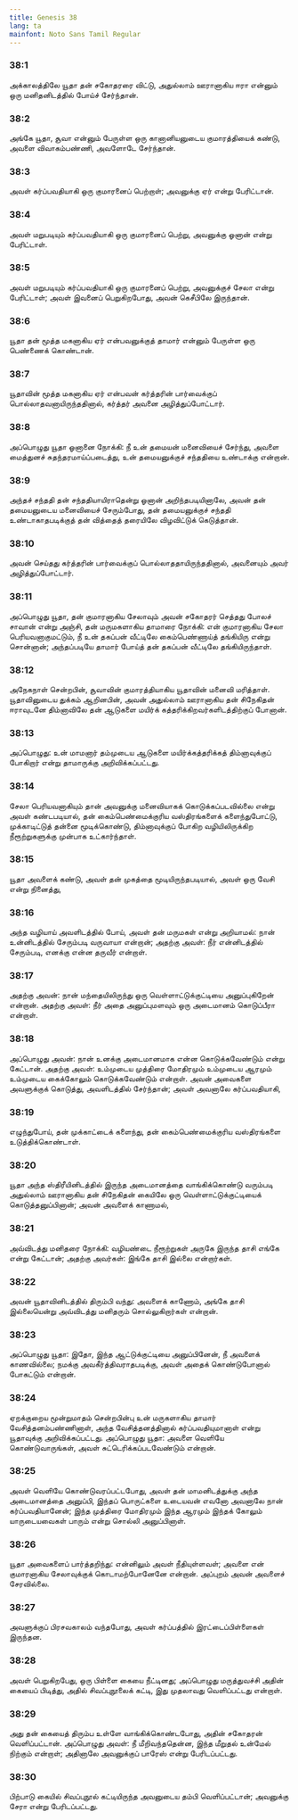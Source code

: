 ```yaml
---
title: Genesis 38
lang: ta
mainfont: Noto Sans Tamil Regular
---
```


###  38:1

அக்காலத்திலே யூதா தன் சகோதரரை விட்டு, அதுல்லாம் ஊரானாகிய ஈரா என்னும் ஒரு மனிதனிடத்தில் போய்ச் சேர்ந்தான்.

###  38:2

அங்கே யூதா, சூவா என்னும் பேருள்ள ஒரு கானானியனுடைய குமாரத்தியைக் கண்டு, அவளை விவாகம்பண்ணி, அவளோடே சேர்ந்தான்.

###  38:3

அவள் கர்ப்பவதியாகி ஒரு குமாரனைப் பெற்றாள்; அவனுக்கு ஏர் என்று பேரிட்டான்.

###  38:4

அவள் மறுபடியும் கர்ப்பவதியாகி ஒரு குமாரனைப் பெற்று, அவனுக்கு ஓனான் என்று பேரிட்டாள்.

###  38:5

அவள் மறுபடியும் கர்ப்பவதியாகி ஒரு குமாரனைப் பெற்று, அவனுக்குச் சேலா என்று பேரிட்டாள்; அவள் இவனைப் பெறுகிறபோது, அவன் கெசீபிலே இருந்தான்.

###  38:6

யூதா தன் மூத்த மகனாகிய ஏர் என்பவனுக்குத் தாமார் என்னும் பேருள்ள ஒரு பெண்ணைக் கொண்டான்.

###  38:7

யூதாவின் மூத்த மகனாகிய ஏர் என்பவன் கர்த்தரின் பார்வைக்குப் பொல்லாதவனாயிருந்ததினால், கர்த்தர் அவனை அழித்துப்போட்டார்.

###  38:8

அப்பொழுது யூதா ஓனானை நோக்கி: நீ உன் தமையன் மனைவியைச் சேர்ந்து, அவளை மைத்துனச் சுதந்தரமாய்ப்படைத்து, உன் தமையனுக்குச் சந்ததியை உண்டாக்கு என்றான்.

###  38:9

அந்தச் சந்ததி தன் சந்ததியாயிராதென்று ஓனான் அறிந்தபடியினாலே, அவன் தன் தமையனுடைய மனைவியைச் சேரும்போது, தன் தமையனுக்குச் சந்ததி உண்டாகாதபடிக்குத் தன் வித்தைத் தரையிலே விழவிட்டுக் கெடுத்தான்.

###  38:10

அவன் செய்தது கர்த்தரின் பார்வைக்குப் பொல்லாததாயிருந்ததினால், அவனையும் அவர் அழித்துப்போட்டார்.

###  38:11

அப்பொழுது யூதா, தன் குமாரனாகிய சேலாவும் அவன் சகோதரர் செத்தது போலச் சாவான் என்று அஞ்சி, தன் மருமகளாகிய தாமாரை நோக்கி: என் குமாரனாகிய சேலா பெரியவனாகுமட்டும், நீ உன் தகப்பன் வீட்டிலே கைம்பெண்ணாய்த் தங்கியிரு என்று சொன்னான்; அந்தப்படியே தாமார் போய்த் தன் தகப்பன் வீட்டிலே தங்கியிருந்தாள்.

###  38:12

அநேகநாள் சென்றபின், சூவாவின் குமாரத்தியாகிய யூதாவின் மனைவி மரித்தாள். யூதாவினுடைய துக்கம் ஆறினபின், அவன் அதுல்லாம் ஊரானாகிய தன் சிநேகிதன் ஈராவுடனே திம்னாவிலே தன் ஆடுகளை மயிர்க் கத்தரிக்கிறவர்களிடத்திற்குப் போனான்.

###  38:13

அப்பொழுது: உன் மாமனார் தம்முடைய ஆடுகளை மயிர்க்கத்தரிக்கத் திம்னாவுக்குப் போகிறார் என்று தாமாருக்கு அறிவிக்கப்பட்டது.

###  38:14

சேலா பெரியவனாகியும் தான் அவனுக்கு மனைவியாகக் கொடுக்கப்படவில்லை என்று அவள் கண்டபடியால், தன் கைம்பெண்மைக்குரிய வஸ்திரங்களைக் களைந்துபோட்டு, முக்காடிட்டுத் தன்னை மூடிக்கொண்டு, திம்னாவுக்குப் போகிற வழியிலிருக்கிற நீரூற்றுகளுக்கு முன்பாக உட்கார்ந்தாள்.

###  38:15

யூதா அவளைக் கண்டு, அவள் தன் முகத்தை மூடியிருந்தபடியால், அவள் ஒரு வேசி என்று நினைத்து,

###  38:16

அந்த வழியாய் அவளிடத்தில் போய், அவள் தன் மருமகள் என்று அறியாமல்: நான் உன்னிடத்தில் சேரும்படி வருவாயா என்றான்; அதற்கு அவள்: நீர் என்னிடத்தில் சேரும்படி, எனக்கு என்ன தருவீர் என்றாள்.

###  38:17

அதற்கு அவன்: நான் மந்தையிலிருந்து ஒரு வெள்ளாட்டுக்குட்டியை அனுப்புகிறேன் என்றான். அதற்கு அவள்: நீர் அதை அனுப்புமளவும் ஒரு அடைமானம் கொடுப்பீரா என்றாள்.

###  38:18

அப்பொழுது அவன்: நான் உனக்கு அடைமானமாக என்ன கொடுக்கவேண்டும் என்று கேட்டான். அதற்கு அவள்: உம்முடைய முத்திரை மோதிரமும் உம்முடைய ஆரமும் உம்முடைய கைக்கோலும் கொடுக்கவேண்டும் என்றாள். அவன் அவைகளை அவளுக்குக் கொடுத்து, அவளிடத்தில் சேர்ந்தான்; அவள் அவனாலே கர்ப்பவதியாகி,

###  38:19

எழுந்துபோய், தன் முக்காட்டைக் களைந்து, தன் கைம்பெண்மைக்குரிய வஸ்திரங்களை உடுத்திக்கொண்டாள்.

###  38:20

யூதா அந்த ஸ்திரீயினிடத்தில் இருந்த அடைமானத்தை வாங்கிக்கொண்டு வரும்படி அதுல்லாம் ஊரானாகிய தன் சிநேகிதன் கையிலே ஒரு வெள்ளாட்டுக்குட்டியைக் கொடுத்தனுப்பினான்; அவன் அவளைக் காணாமல்,

###  38:21

அவ்விடத்து மனிதரை நோக்கி: வழியண்டை நீரூற்றுகள் அருகே இருந்த தாசி எங்கே என்று கேட்டான்; அதற்கு அவர்கள்: இங்கே தாசி இல்லை என்றார்கள்.

###  38:22

அவன் யூதாவினிடத்தில் திரும்பி வந்து: அவளைக் காணோம், அங்கே தாசி இல்லையென்று அவ்விடத்து மனிதரும் சொல்லுகிறார்கள் என்றான்.

###  38:23

அப்பொழுது யூதா: இதோ, இந்த ஆட்டுக்குட்டியை அனுப்பினேன், நீ அவளைக் காணவில்லை; நமக்கு அவகீர்த்திவராதபடிக்கு, அவள் அதைக் கொண்டுபோனால் போகட்டும் என்றான்.

###  38:24

ஏறக்குறைய மூன்றுமாதம் சென்றபின்பு உன் மருகளாகிய தாமார் வேசித்தனம்பண்ணினாள், அந்த வேசித்தனத்தினால் கர்ப்பவதியுமானாள் என்று யூதாவுக்கு அறிவிக்கப்பட்டது. அப்பொழுது யூதா: அவளை வெளியே கொண்டுவாருங்கள், அவள் சுட்டெரிக்கப்படவேண்டும் என்றான்.

###  38:25

அவள் வெளியே கொண்டுவரப்பட்டபோது, அவள் தன் மாமனிடத்துக்கு அந்த அடைமானத்தை அனுப்பி, இந்தப் பொருட்களை உடையவன் எவனோ அவனாலே நான் கர்ப்பவதியானேன்; இந்த முத்திரை மோதிரமும் இந்த ஆரமும் இந்தக் கோலும் யாருடையவைகள் பாரும் என்று சொல்லி அனுப்பினாள்.

###  38:26

யூதா அவைகளைப் பார்த்தறிந்து: என்னிலும் அவள் நீதியுள்ளவள்; அவளை என் குமாரனாகிய சேலாவுக்குக் கொடாமற்போனேனே என்றான். அப்புறம் அவன் அவளைச் சேரவில்லை.

###  38:27

அவளுக்குப் பிரசவகாலம் வந்தபோது, அவள் கர்ப்பத்தில் இரட்டைப்பிள்ளைகள் இருந்தன.

###  38:28

அவள் பெறுகிறபேது, ஒரு பிள்ளை கையை நீட்டினது; அப்பொழுது மருத்துவச்சி அதின் கையைப் பிடித்து, அதில் சிவப்புநூலைக் கட்டி, இது முதலாவது வெளிப்பட்டது என்றாள்.

###  38:29

அது தன் கையைத் திரும்ப உள்ளே வாங்கிக்கொண்டபோது, அதின் சகோதரன் வெளிப்பட்டான். அப்பொழுது அவள்: நீ மீறிவந்ததென்ன, இந்த மீறுதல் உன்மேல் நிற்கும் என்றாள்; அதினாலே அவனுக்குப் பாரேஸ் என்று பேரிடப்பட்டது.

###  38:30

பிற்பாடு கையில் சிவப்புநூல் கட்டியிருந்த அவனுடைய தம்பி வெளிப்பட்டான்; அவனுக்கு சேரா என்று பேரிடப்பட்டது.

